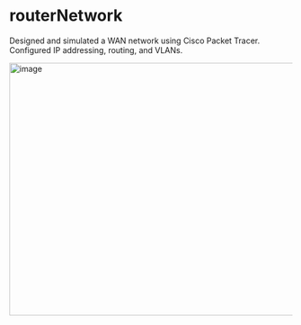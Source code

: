# routerNetwork
Designed and simulated a WAN network using Cisco Packet Tracer. Configured IP addressing, routing, and VLANs.

<img width="619" height="449" alt="image" src="https://github.com/user-attachments/assets/2e844aef-7b00-4204-96aa-5d234448ebbd" />
